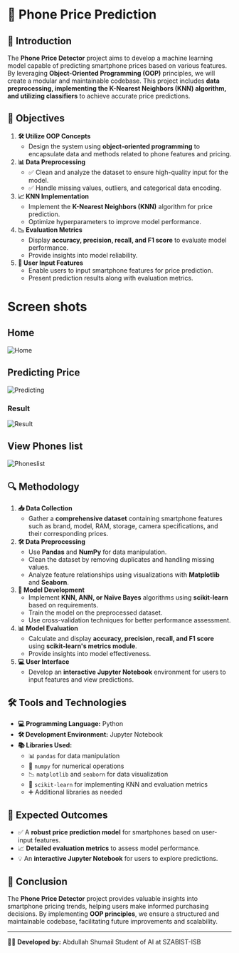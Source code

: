 # 📱 Phone Price Prediction

## 🚀 Introduction
The **Phone Price Detector** project aims to develop a machine learning model capable of predicting smartphone prices based on various features. By leveraging **Object-Oriented Programming (OOP)** principles, we will create a modular and maintainable codebase. This project includes **data preprocessing, implementing the K-Nearest Neighbors (KNN) algorithm, and utilizing classifiers** to achieve accurate price predictions.

## 🎯 Objectives
1. **🛠 Utilize OOP Concepts**
   - Design the system using **object-oriented programming** to encapsulate data and methods related to phone features and pricing.
2. **📊 Data Preprocessing**
   - ✅ Clean and analyze the dataset to ensure high-quality input for the model.
   - ✅ Handle missing values, outliers, and categorical data encoding.
3. **📈 KNN Implementation**
   - Implement the **K-Nearest Neighbors (KNN)** algorithm for price prediction.
   - Optimize hyperparameters to improve model performance.
4. **📉 Evaluation Metrics**
   - Display **accuracy, precision, recall, and F1 score** to evaluate model performance.
   - Provide insights into model reliability.
5. **📲 User Input Features**
   - Enable users to input smartphone features for price prediction.
   - Present prediction results along with evaluation metrics.
# Screen shots
## Home
![Home](https://github.com/user-attachments/assets/91614c81-4c4e-4906-8991-fd0ce9fae488)
## Predicting Price
![Predicting](https://github.com/user-attachments/assets/d210bc65-39bc-49aa-a84a-45f34d842e9d)
### Result
![Result](https://github.com/user-attachments/assets/32a8cb42-dd70-4e11-83c5-a308b64d6aff)

## View Phones list
![Phoneslist](https://github.com/user-attachments/assets/097c9391-3c96-4741-a878-b7a131234b9c)

## 🔍 Methodology
1. **📥 Data Collection**
   - Gather a **comprehensive dataset** containing smartphone features such as brand, model, RAM, storage, camera specifications, and their corresponding prices.
2. **🛠 Data Preprocessing**
   - Use **Pandas** and **NumPy** for data manipulation.
   - Clean the dataset by removing duplicates and handling missing values.
   - Analyze feature relationships using visualizations with **Matplotlib** and **Seaborn**.
3. **🤖 Model Development**
   - Implement **KNN, ANN, or Naïve Bayes** algorithms using **scikit-learn** based on requirements.
   - Train the model on the preprocessed dataset.
   - Use cross-validation techniques for better performance assessment.
4. **📊 Model Evaluation**
   - Calculate and display **accuracy, precision, recall, and F1 score** using **scikit-learn's metrics module**.
   - Provide insights into model effectiveness.
5. **💻 User Interface**
   - Develop an **interactive Jupyter Notebook** environment for users to input features and view predictions.

## 🛠 Tools and Technologies
- **💻 Programming Language:** Python
- **🛠 Development Environment:** Jupyter Notebook
- **📚 Libraries Used:**
  - 📊 `pandas` for data manipulation
  - 🔢 `numpy` for numerical operations
  - 📉 `matplotlib` and `seaborn` for data visualization
  - 🤖 `scikit-learn` for implementing KNN and evaluation metrics
  - ➕ Additional libraries as needed

## 🎯 Expected Outcomes
- ✅ A **robust price prediction model** for smartphones based on user-input features.
- 📈 **Detailed evaluation metrics** to assess model performance.
- 💡 An **interactive Jupyter Notebook** for users to explore predictions.

## 🎤 Conclusion
The **Phone Price Detector** project provides valuable insights into smartphone pricing trends, helping users make informed purchasing decisions. By implementing **OOP principles**, we ensure a structured and maintainable codebase, facilitating future improvements and scalability.

---
👨‍💻 **Developed by:** Abdullah Shumail Student of AI
at SZABIST-ISB
